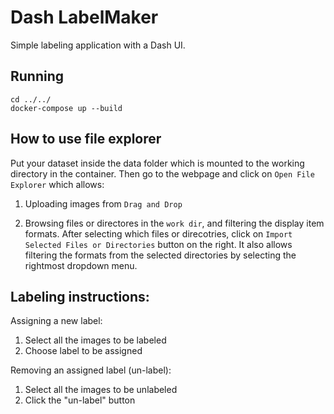 # Dash LabelMaker

Simple labeling application with a Dash UI.

## Running
```
cd ../../
docker-compose up --build
```

## How to use file explorer
Put your dataset inside the data folder which is mounted to the working directory in the container. Then go to the webpage and click on `Open File Explorer` which allows:  

1. Uploading images from `Drag and Drop`  

2. Browsing files or directores in the `work dir`, and filtering the display item formats. After selecting which files or direcotries, click on `Import Selected Files or Directories` button on the right. It also allows filtering the formats from the selected directories by selecting the rightmost dropdown menu.   


## Labeling instructions:

Assigning a new label:
1. Select all the images to be labeled
2. Choose label to be assigned

Removing an assigned label (un-label):
1. Select all the images to be unlabeled
2. Click the "un-label" button
